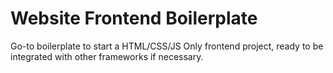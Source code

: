 # Website Frontend Boilerplate

Go-to boilerplate to start a HTML/CSS/JS Only frontend project, ready to be integrated with other frameworks if necessary. 

